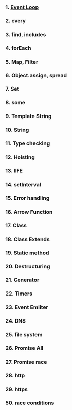 ### 1. [Event Loop]()

### 2. every

### 3. find, includes

### 4. forEach

### 5. Map, Filter

### 6. Object.assign, spread

### 7. Set

### 8. some

### 9. Template String

### 10. String

### 11. Type checking

### 12. Hoisting

### 13. IIFE

### 14. setInterval

### 15. Error handling

### 16. Arrow Function

### 17. Class

### 18. Class Extends

### 19. Static method

### 20. Destructuring

### 21. Generator

### 22. Timers

### 23. Event Emiiter

### 24. DNS

### 25. file system

### 26. Promise All

### 27. Promise race

### 28. http

### 29. https

### 50. race conditions

